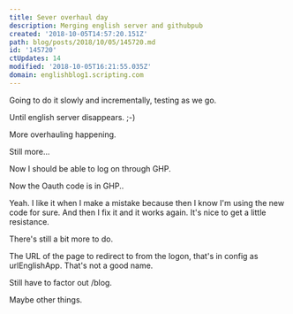 ```yaml
---
title: Sever overhaul day
description: Merging english server and githubpub
created: '2018-10-05T14:57:20.151Z'
path: blog/posts/2018/10/05/145720.md
id: '145720'
ctUpdates: 14
modified: '2018-10-05T16:21:55.035Z'
domain: englishblog1.scripting.com
---
```

Going to do it slowly and incrementally, testing as we go.

Until english server disappears. ;-)

More overhauling happening.

Still more...

Now I should be able to log on through GHP.

Now the Oauth code is in GHP..

Yeah. I like it when I make a mistake because then I know I'm using the new code for sure. And then I fix it and it works again. It's nice to get a little resistance.

There's still a bit more to do.

The URL of the page to redirect to from the logon, that's in config as urlEnglishApp. That's not a good name.

Still have to factor out /blog.

Maybe other things.